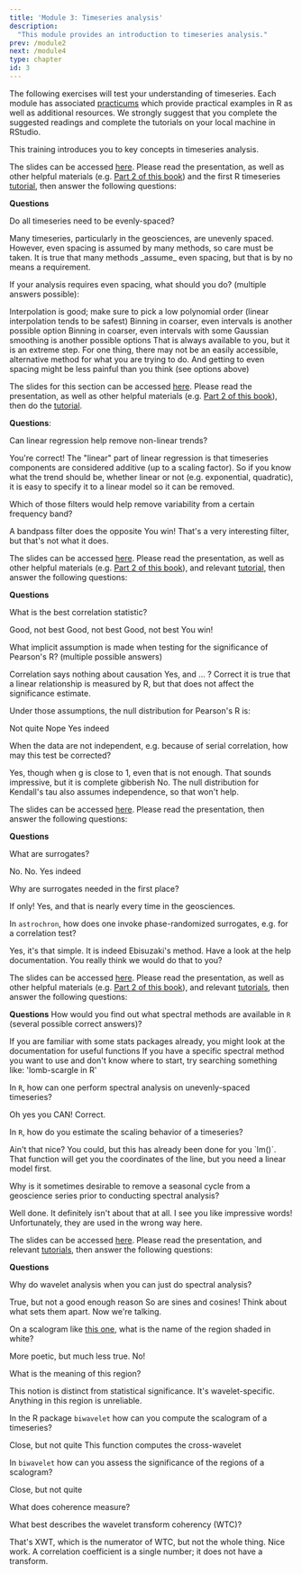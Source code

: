 ```yaml
---
title: 'Module 3: Timeseries analysis'
description:
  "This module provides an introduction to timeseries analysis."
prev: /module2
next: /module4
type: chapter
id: 3
---
```


<exercise id="0" title="Intro">
  
The following exercises will test your understanding of timeseries. Each module has associated [practicums](https://linked.earth/R_pyrates_practicums/) which provide practical examples in R as well as additional resources. We strongly suggest that you complete the suggested readings and complete the tutorials on your local machine in RStudio.

</exercise>

<exercise id="1" title="Timeseries Anatomy">

This training introduces you to key concepts in timeseries analysis.

The slides can be accessed [here](https://figshare.com/ndownloader/files/46758307). Please read the presentation, as well as other helpful materials (e.g. [Part 2 of this book](https://figshare.com/articles/book/Data_Analysis_in_the_Earth_Environmental_Sciences/1014336)) and the first R timeseries [tutorial](https://linked.earth/R_pyrates_practicums/introduction-to-timeseries.html),
 then answer the following questions:

**Questions**

Do all timeseries need to be evenly-spaced?

<choice id="03-01">
<opt text="No", correct="true">
Many timeseries, particularly in the geosciences, are unevenly spaced. However, even spacing is assumed by many methods, so care must be taken.
</opt>
<opt text="Yes">
It is true that many methods _assume_ even spacing, but that is by no means a requirement. </opt>
</choice>

If your analysis requires even spacing, what should you do? (multiple answers possible):

<choice id="03-02">
<opt text="Interpolation", correct="true">
Interpolation is good; make sure to pick a low polynomial order (linear interpolation tends to be safest)
</opt>
<opt text="Binning", correct="true">
Binning in coarser, even intervals is another possible option
</opt>
<opt text="Gaussian kernel", correct="true">
Binning in coarser, even intervals with some Gaussian smoothing is another possible options
</opt>
<opt text="Change analysis methods">
That is always available to you, but it is an extreme step. For one thing, there may not be an easily accessible, alternative method for what you are trying to do. And getting to even spacing might be less painful than you think (see options above)
</opt>
</choice>
</exercise>

<exercise id="2" title="Data Processing">

The slides for this section can be accessed [here](https://figshare.com/ndownloader/files/46758307). Please read the presentation, as well as other helpful materials (e.g. [Part 2 of this book](https://figshare.com/articles/book/Data_Analysis_in_the_Earth_Environmental_Sciences/1014336)), then do the [tutorial](https://linked.earth/R_pyrates_practicums/signal-processing-in-r.html).


**Questions**:

Can linear regression help remove non-linear trends?

<choice id="03-03">
<opt text="Yes", correct="true">
You're correct!
</opt>
<opt text="No">
The "linear" part of linear regression is that timeseries components are considered additive (up to a scaling factor). So if you know what the trend should be, whether linear or not (e.g. exponential, quadratic), it is easy to specify it to a linear model so it can be removed.
</opt>
</choice>

Which of those filters would help remove variability from a certain frequency band?

<choice id="03-04">
<opt text="Bandpass filter">
A bandpass filter does the opposite
 </opt>
<opt text="Notch filter", correct="true">
You win!
</opt>
<opt text="Wiener filter">
That's a very interesting filter, but that's not what it does.
</opt>
</choice>

</exercise>

<exercise id="3" title="Measures of Association">

The slides can be accessed [here](https://figshare.com/ndownloader/files/46731670). Please read the presentation, as well as other helpful materials (e.g. [Part 2 of this book](https://figshare.com/articles/book/Data_Analysis_in_the_Earth_Environmental_Sciences/1014336)), and relevant [tutorial](https://linked.earth/R_pyrates_practicums/association.html), then answer the following questions:

**Questions**

What is the best correlation statistic?

<choice id="03-05">
<opt text="Pearson's R">
Good, not best
</opt>
<opt text="Spearman's rho">
Good, not best
</opt>
<opt text="Kendall's tau">
Good, not best
</opt>
<opt text="There is no best one. Each statistic has pros and cons", correct="true">
You win!
</opt>
</choice>

What implicit assumption is made when testing for the significance of Pearson's R? (multiple possible answers)

<choice id="03-06">
<opt text="Data are causally related">
Correlation says nothing about causation
</opt>
<opt text="Data are independent", correct="true">
Yes, and ... ?
</opt>
<opt text="Data are identically distributed", correct="true">
Correct
</opt>
<opt text="Data are linearly related">
it is true that a linear relationship is measured by R, but that does not affect the significance estimate.
</opt>
</choice>

Under those assumptions, the null distribution for Pearson's R is:

<choice id="03-07">
<opt text="a Gaussian distribution">
Not quite
</opt>
<opt text="A Gamma distribution">
Nope
</opt>
<opt text="Student's t distribution", correct="true">
Yes indeed
</opt>
</choice>

When the data are not independent, e.g. because of serial correlation, how may this test be corrected?

<choice id="03-08">
<opt text="Reduce the degrees of freedom as n_eff = n (1-g)/(1+g), where g is the lag-1 autocorrelation", correct="true">
Yes, though when g is close to 1, even that is not enough.
</opt>
<opt text="Switch the null distribution to a Monte Carlo Markov Chain">
That sounds impressive, but it is complete gibberish
</opt>
<opt text="Switch the test statistic to Kendall's tau">
No. The null distribution for Kendall's tau also assumes independence, so that won't help.
</opt>
</choice>

</exercise>

<exercise id="4" title="Surrogates">

The slides can be accessed [here](https://figshare.com/ndownloader/files/46768567). Please read the presentation, then answer the following questions:

**Questions**

What are surrogates?

<choice id="03-09">
<opt text="Surrogate is another name for duplicate"">
No.
</opt>
<opt text="Estimators of timeseries properties">
No.
</opt>
<opt text="Helper timeseries that emulate aspects of the original", correct="true">
Yes indeed
</opt>
</choice>

Why are surrogates needed in the first place?

<choice id="03-10">
<opt text="They are not needed; their use is entirely optional"">
If only!
</opt>
<opt text="They are needed when assumptions of standard statistical tests are violated", correct="true">
Yes, and that is nearly every time in the geosciences.
</opt>
</choice>

In `astrochron`, how does one invoke phase-randomized surrogates, e.g. for a correlation test?

<choice id="03-11">
<opt text="using the default arguments to `surrogateCor()` function call", correct="true">
Yes, it's that simple.
</opt>
<opt text="using `method = 'ebisuzaki'` in the `correlation()` function call">
It is indeed Ebisuzaki's method. Have a look at the help documentation.
</opt>
<opt text="They are not available in astrochron">
You really think we would do that to you?
</opt>
</choice>

</exercise>

<exercise id="5" title="Spectral Analysis">

The slides can be accessed [here](https://figshare.com/ndownloader/files/46768570). Please read the presentation, as well as other helpful materials (e.g. [Part 2 of this book](https://figshare.com/articles/book/Data_Analysis_in_the_Earth_Environmental_Sciences/1014336)), and relevant [tutorials](https://linked.earth/R_pyrates_practicums/spectral-analysis-in-r.html), then answer the following questions:

**Questions**
How would you find out what spectral methods are available in `R` (several possible correct answers)?

<choice id="03-13">
<opt text="Use the documentation of known statistical packages", correct="true">
If you are familiar with some stats packages already, you might look at the documentation for useful functions
</opt>
<opt text="Try a search engine", correct="true">
If you have a specific spectral method you want to use and don't know where to start, try searching something like: 'lomb-scargle in R'
</opt>
</choice>

In `R`, how can one perform spectral analysis on unevenly-spaced timeseries?

<choice id="03-14">
<opt text="You cannot do that; spectral analysis always assumes evenly-spaced data.">
Oh yes you CAN!
</opt>
<opt text="Regrid to a uniform time grid", correct="true">
</opt>
<opt text="Use a method designed to handle uneven gaps, like the Lomb-Scargle periodogram", correct="true">
Correct.
</opt>
</choice>


In `R`, how do you estimate the scaling behavior of a timeseries?

<choice id="03-16">
<opt text="apply `lm()` to model a PSD object", correct="true">
Ain't that nice?
</opt>
<opt text="Write an R function to perform least squares regression">
You could, but this has already been done for you `lm()`.
</opt>
<opt text="Use `predict(PSD)`">
That function will get you the coordinates of the line, but you need a linear model first.
</opt>
</choice>

Why is it sometimes desirable to remove a seasonal cycle from a geoscience series prior to conducting spectral analysis?

<choice id="03-17">
<opt text="The cycle might obscure more subtle signals in the series", correct="true">
Well done.  
</opt>
<opt text="Spectral analysis is about eliminating harmonics">
It definitely isn't about that at all.
</opt>
<opt text="Cycles create aliasing and leakage, and need to be removed">
I see you like impressive words! Unfortunately, they are used in the wrong way here.
</opt>
</choice>
</exercise>


<exercise id="6" title="Wavelet Analysis">

The slides can be accessed [here](https://figshare.com/ndownloader/files/46768570). Please read the presentation, and relevant [tutorials](https://linked.earth/R_pyrates_practicums/wavelet-transform-in-r.html), then answer the following questions:

**Questions**

Why do wavelet analysis when you can just do spectral analysis?

<choice id="03-18">
<opt text="Wavelet plots look a lot more colorful">
True, but not a good enough reason
</opt>
<opt text="Wavelets are oscillatory">
So are sines and cosines! Think about what sets them apart.
</opt>
<opt text="Wavelets have good localization, so can handle non-stationary data, unlike spectral analysis, which assumes stationarity.", correct="true">
Now we're talking.  
</opt>
</choice>

On a scalogram like [this one](http://linked.earth/PyRATES_practicums_py/_images/2562b92cfe80024a5dde0ee17b21d85ec6167b32bb844268cfa611b82134f6c0.png), what is the name of the region shaded in white?

<choice id="03-19">
<opt text="Cone of influence", correct="true">
</opt>
<opt text="Shadow zone">
More poetic, but much less true.
</opt>
<opt text="Significance region">
No!
</opt>
</choice>

What is the meaning of this region?

<choice id="03-20">
<opt text="Wavelet amplitude in this region is significant">
This notion is distinct from statistical significance. It's wavelet-specific.
</opt>
<opt text="Wavelet amplitude in this region is anomalously high">
</opt>
<opt text="The region were edge effects are felt", correct="true">
Anything in this region is unreliable.
</opt>
</choice>

In the R package `biwavelet` how can you compute the scalogram of a timeseries?

<choice id="03-21">
<opt text="wtc()">
Close, but not quite
</opt>
<opt text="wt()", correct="true">
</opt>
<opt text="xwt()">
This function computes the cross-wavelet
</opt>
</choice>

In `biwavelet` how can you assess the significance of the regions of a scalogram?

<choice id="03-22">
<opt text="wt(significance = TRUE)">
Close, but not quite
</opt>
<opt text="wt(do.sig = TRUE)", correct="true">
</opt>
</choice>

What does coherence measure?

<choice id="03-23">
<opt text="phase alignment in a band of frequencies/scales", correct="true">
</opt>
<opt text="common power in a band of frequencies/scales">
</opt>
<opt text="robustness">
</opt>
<opt text="replicability">
</opt>
</choice>

What best describes the wavelet transform coherency (WTC)?

<choice id="03-24">
<opt text="Common power in wavelet space">
That's XWT, which is the numerator of WTC, but not the whole thing.
</opt>
<opt text="A Pearson correlation coefficient in wavelet space", correct="true">
Nice work.
</opt>
<opt text="The continuous wavelet transform of a correlation coefficient">
A correlation coefficient is a single number; it does not have a transform.
</opt>
</choice>

</exercise>
